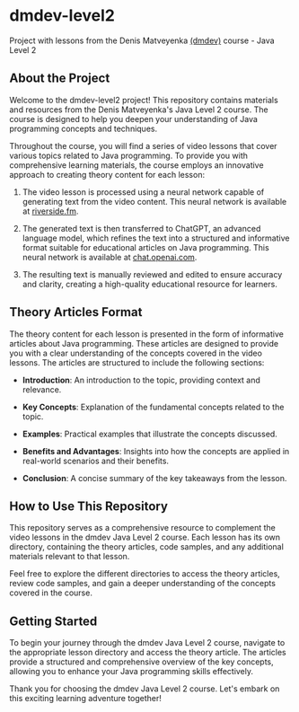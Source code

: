 # dmdev-level2
Project with lessons from the Denis Matveyenka [(dmdev)](https://taplink.cc/denis.dmdev) course - Java Level 2

## About the Project

Welcome to the dmdev-level2 project! This repository contains materials and resources from the Denis Matveyenka's Java Level 2 course. The course is designed to help you deepen your understanding of Java programming concepts and techniques.

Throughout the course, you will find a series of video lessons that cover various topics related to Java programming. To provide you with comprehensive learning materials, the course employs an innovative approach to creating theory content for each lesson:

1. The video lesson is processed using a neural network capable of generating text from the video content. This neural network is available at [riverside.fm](https://riverside.fm).

2. The generated text is then transferred to ChatGPT, an advanced language model, which refines the text into a structured and informative format suitable for educational articles on Java programming. This neural network is available at [chat.openai.com](https://chat.openai.com).

3. The resulting text is manually reviewed and edited to ensure accuracy and clarity, creating a high-quality educational resource for learners.

## Theory Articles Format

The theory content for each lesson is presented in the form of informative articles about Java programming. These articles are designed to provide you with a clear understanding of the concepts covered in the video lessons. The articles are structured to include the following sections:

- **Introduction**: An introduction to the topic, providing context and relevance.

- **Key Concepts**: Explanation of the fundamental concepts related to the topic.

- **Examples**: Practical examples that illustrate the concepts discussed.

- **Benefits and Advantages**: Insights into how the concepts are applied in real-world scenarios and their benefits.

- **Conclusion**: A concise summary of the key takeaways from the lesson.

## How to Use This Repository

This repository serves as a comprehensive resource to complement the video lessons in the dmdev Java Level 2 course. Each lesson has its own directory, containing the theory articles, code samples, and any additional materials relevant to that lesson.

Feel free to explore the different directories to access the theory articles, review code samples, and gain a deeper understanding of the concepts covered in the course.

## Getting Started

To begin your journey through the dmdev Java Level 2 course, navigate to the appropriate lesson directory and access the theory article. The articles provide a structured and comprehensive overview of the key concepts, allowing you to enhance your Java programming skills effectively.

Thank you for choosing the dmdev Java Level 2 course. Let's embark on this exciting learning adventure together!
